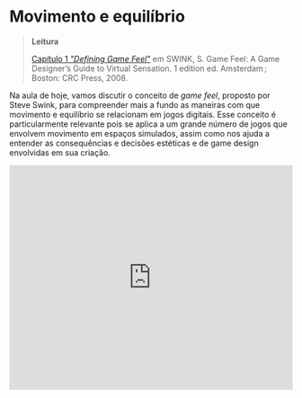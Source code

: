 # Movimento e equilíbrio

> **Leitura**
>
> [Capítulo 1 *"Defining Game Feel"*](../materiais/GameFeel_Chap1.pdf) em SWINK, S. Game Feel: A Game Designer’s Guide to Virtual Sensation. 1 edition ed. Amsterdam ; Boston: CRC Press, 2008.

Na aula de hoje, vamos discutir o conceito de *game feel*, proposto por Steve Swink, para compreender mais a fundo as maneiras com que movimento e equilíbrio se relacionam em jogos digitais. Esse conceito é particularmente relevante pois se aplica a um grande número de jogos que envolvem movimento em espaços simulados, assim como nos ajuda a entender as consequências e decisões estéticas e de game design envolvidas em sua criação.

<iframe src="https://docs.google.com/presentation/d/17YpDk2Cz3ldFbtkQOd75a5S3oIWu71bVGvjxOSO1xnM/embed?start=false&loop=false&delayms=60000" frameborder="0" width="100%" height="400" allowfullscreen="true" mozallowfullscreen="true" webkitallowfullscreen="true"></iframe>
